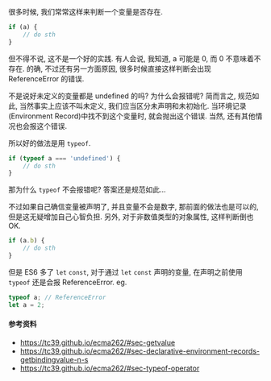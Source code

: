 很多时候, 我们常常这样来判断一个变量是否存在.

```javascript
if (a) {
    // do sth
}
```

但不得不说, 这不是一个好的实践. 有人会说, 我知道, a 可能是 0, 而 0 不意味着不存在. 的确, 不过还有另一方面原因, 很多时候直接这样判断会出现 ReferenceError 的错误.

不是说好未定义的变量都是 undefined 的吗? 为什么会报错呢? 简而言之, 规范如此, 当然事实上应该不叫未定义, 我们应当区分未声明和未初始化. 当环境记录(Environment Record)中找不到这个变量时, 就会抛出这个错误. 当然, 还有其他情况也会报这个错误.

所以好的做法是用 `typeof`.

```javascript
if (typeof a === 'undefined') {
    // do sth
}
```

那为什么 `typeof` 不会报错呢? 答案还是规范如此...

不过如果自己确信变量被声明了, 并且变量不会是数字, 那前面的做法也是可以的, 但是这无疑增加自己心智负担. 另外, 对于非数值类型的对象属性, 这样判断倒也 OK.

```javascript
if (a.b) {
    // do sth
}
```

但是 ES6 多了 `let` `const`, 对于通过 `let` `const` 声明的变量, 在声明之前使用 `typeof` 还是会报 ReferenceError. eg.

```javascript
typeof a; // ReferenceError
let a = 2;
```





#### 参考资料

* https://tc39.github.io/ecma262/#sec-getvalue
* https://tc39.github.io/ecma262/#sec-declarative-environment-records-getbindingvalue-n-s
* https://tc39.github.io/ecma262/#sec-typeof-operator